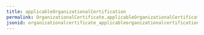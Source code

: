 ```yaml
---
title: applicableOrganizationalCertification
permalink: OrganizationalCertificate.applicableOrganizationalCertification.html
jsonid: organizationalcertificate_applicableorganizationalcertification
---
```

